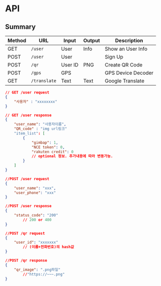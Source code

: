 # API

## Summary

| Method | URL          | Input   | Output | Description        |
| ------ | ------------ | ------- | ------ | ------------------ |
| GET    | `/user`      | User    | Info   | Show an User Info  |
| POST   | `/user`      | User    |        | Sign Up            |
| POST   | `/qr`        | User ID | PNG    | Create QR Code     |
| POST   | `/gps`       | GPS     |        | GPS Device Decoder |
| GET    | `/translate` | Text    | Text   | Google Translate   |





```json
// GET /user request
{
    "사용자" : "xxxxxxxx"
}
```

```json
// GET /user response
{
    "user_name": "사용자이름",
    "QR_code" : "img url링크"
    "item_list": [
    	{
			"gimbap": 1,
    		"NCE token": 0,
    		"rakuten credit": 0
    		// optional 정보. 추가내용에 따라 변동가능.
		}
    ]
}
```



```json
//POST /user request
{
    "user_name": "xxx",
    "user_phone": "xxx"
}
```

```json
//POST /user response
{
    "status_code": "200"
    	// 200 or 400
}
```





```json
//POST /qr request
{
    "user_id": "xxxxxxx"
    	// (이름+전화번호)의 hash값
}
```

```json
//POST /qr response
{
    "qr_image": ".png파일"
     	//"https://~~~.png"
}
```

